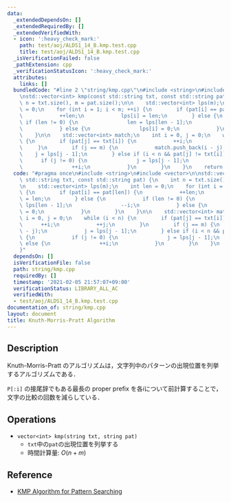 ```yaml
---
data:
  _extendedDependsOn: []
  _extendedRequiredBy: []
  _extendedVerifiedWith:
  - icon: ':heavy_check_mark:'
    path: test/aoj/ALDS1_14_B.kmp.test.cpp
    title: test/aoj/ALDS1_14_B.kmp.test.cpp
  _isVerificationFailed: false
  _pathExtension: cpp
  _verificationStatusIcon: ':heavy_check_mark:'
  attributes:
    links: []
  bundledCode: "#line 2 \"string/kmp.cpp\"\n#include <string>\n#include <vector>\n\
    \nstd::vector<int> kmp(const std::string txt, const std::string pat) {\n    int\
    \ n = txt.size(), m = pat.size();\n\n    std::vector<int> lps(m);\n    int len\
    \ = 0;\n    for (int i = 1; i < m; ++i) {\n        if (pat[i] == pat[len]) {\n\
    \            ++len;\n            lps[i] = len;\n        } else {\n           \
    \ if (len != 0) {\n                len = lps[len - 1];\n                --i;\n\
    \            } else {\n                lps[i] = 0;\n            }\n        }\n\
    \    }\n\n    std::vector<int> match;\n    int i = 0, j = 0;\n    while (i < n)\
    \ {\n        if (pat[j] == txt[i]) {\n            ++i;\n            ++j;\n   \
    \     }\n        if (j == m) {\n            match.push_back(i - j);\n        \
    \    j = lps[j - 1];\n        } else if (i < n && pat[j] != txt[i]) {\n      \
    \      if (j != 0) {\n                j = lps[j - 1];\n            } else {\n\
    \                ++i;\n            }\n        }\n    }\n    return match;\n}\n"
  code: "#pragma once\n#include <string>\n#include <vector>\n\nstd::vector<int> kmp(const\
    \ std::string txt, const std::string pat) {\n    int n = txt.size(), m = pat.size();\n\
    \n    std::vector<int> lps(m);\n    int len = 0;\n    for (int i = 1; i < m; ++i)\
    \ {\n        if (pat[i] == pat[len]) {\n            ++len;\n            lps[i]\
    \ = len;\n        } else {\n            if (len != 0) {\n                len =\
    \ lps[len - 1];\n                --i;\n            } else {\n                lps[i]\
    \ = 0;\n            }\n        }\n    }\n\n    std::vector<int> match;\n    int\
    \ i = 0, j = 0;\n    while (i < n) {\n        if (pat[j] == txt[i]) {\n      \
    \      ++i;\n            ++j;\n        }\n        if (j == m) {\n            match.push_back(i\
    \ - j);\n            j = lps[j - 1];\n        } else if (i < n && pat[j] != txt[i])\
    \ {\n            if (j != 0) {\n                j = lps[j - 1];\n            }\
    \ else {\n                ++i;\n            }\n        }\n    }\n    return match;\n\
    }"
  dependsOn: []
  isVerificationFile: false
  path: string/kmp.cpp
  requiredBy: []
  timestamp: '2021-02-05 21:57:07+09:00'
  verificationStatus: LIBRARY_ALL_AC
  verifiedWith:
  - test/aoj/ALDS1_14_B.kmp.test.cpp
documentation_of: string/kmp.cpp
layout: document
title: Knuth-Morris-Pratt Algorithm
---
```


## Description

Knuth-Morris-Pratt のアルゴリズムは，文字列中のパターンの出現位置を列挙するアルゴリズムである．

`P[:i]` の接尾辞でもある最長の proper prefix を各$i$について前計算することで， 文字の比較の回数を減らしている．

## Operations

- `vector<int> kmp(string txt, string pat)`
    - `txt`中の`pat`の出現位置を列挙する
    - 時間計算量: $O(n + m)$

## Reference

- [KMP Algorithm for Pattern Searching](https://www.geeksforgeeks.org/kmp-algorithm-for-pattern-searching/)